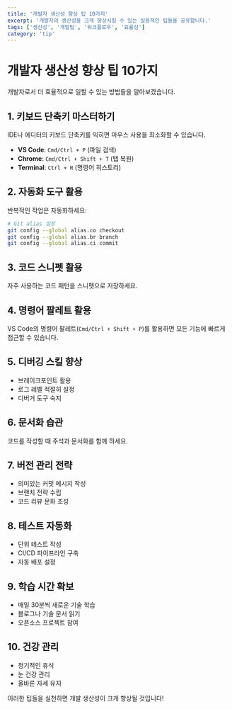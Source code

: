 ```yaml
---
title: '개발자 생산성 향상 팁 10가지'
excerpt: '개발자의 생산성을 크게 향상시킬 수 있는 실용적인 팁들을 공유합니다.'
tags: ['생산성', '개발팁', '워크플로우', '효율성']
category: 'tip'
---
```


# 개발자 생산성 향상 팁 10가지

개발자로서 더 효율적으로 일할 수 있는 방법들을 알아보겠습니다.

## 1. 키보드 단축키 마스터하기

IDE나 에디터의 키보드 단축키를 익히면 마우스 사용을 최소화할 수 있습니다.

- **VS Code**: `Cmd/Ctrl + P` (파일 검색)
- **Chrome**: `Cmd/Ctrl + Shift + T` (탭 복원)
- **Terminal**: `Ctrl + R` (명령어 히스토리)

## 2. 자동화 도구 활용

반복적인 작업은 자동화하세요:

```bash
# Git alias 설정
git config --global alias.co checkout
git config --global alias.br branch
git config --global alias.ci commit
```

## 3. 코드 스니펫 활용

자주 사용하는 코드 패턴을 스니펫으로 저장하세요.

## 4. 명령어 팔레트 활용

VS Code의 명령어 팔레트(`Cmd/Ctrl + Shift + P`)를 활용하면 모든 기능에 빠르게 접근할 수 있습니다.

## 5. 디버깅 스킬 향상

- 브레이크포인트 활용
- 로그 레벨 적절히 설정
- 디버거 도구 숙지

## 6. 문서화 습관

코드를 작성할 때 주석과 문서화를 함께 하세요.

## 7. 버전 관리 전략

- 의미있는 커밋 메시지 작성
- 브랜치 전략 수립
- 코드 리뷰 문화 조성

## 8. 테스트 자동화

- 단위 테스트 작성
- CI/CD 파이프라인 구축
- 자동 배포 설정

## 9. 학습 시간 확보

- 매일 30분씩 새로운 기술 학습
- 블로그나 기술 문서 읽기
- 오픈소스 프로젝트 참여

## 10. 건강 관리

- 정기적인 휴식
- 눈 건강 관리
- 올바른 자세 유지

이러한 팁들을 실천하면 개발 생산성이 크게 향상될 것입니다! 